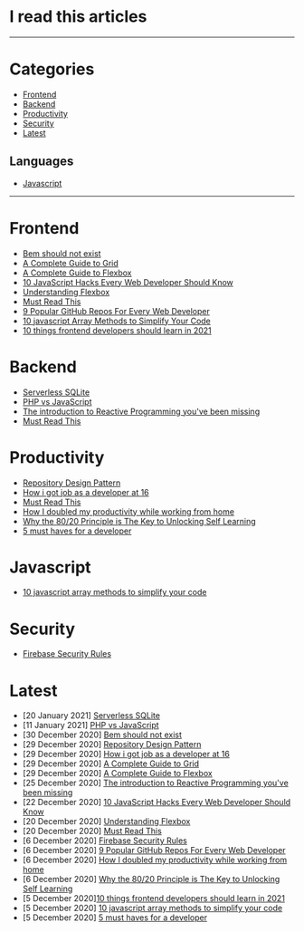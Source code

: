 # I read this articles

---

# Categories 
- [Frontend](#frontend)
- [Backend](#backend)
- [Productivity](#productivity)
- [Security](#security)
- [Latest](#latest)
## Languages
- [Javascript](#javascript)

---

# Frontend
- [Bem should not exist](https://hackernoon.com/bem-should-not-exist-6414005765d6)
- [A Complete Guide to Grid](https://css-tricks.com/snippets/css/complete-guide-grid/)
- [A Complete Guide to Flexbox](https://css-tricks.com/snippets/css/a-guide-to-flexbox/)
- [10 JavaScript Hacks Every Web Developer Should Know](https://www.freecodecamp.org/news/javascript-hacks/)
- [Understanding Flexbox](https://www.freecodecamp.org/news/understanding-flexbox-everything-you-need-to-know-b4013d4dc9af/)
- [Must Read This ](https://github.com/mmertdogann/Must-Read-SE-Books)
- [9 Popular GitHub Repos For Every Web Developer ](https://dev.to/simonholdorf/9-popular-github-repos-for-every-web-developer-31ej)
- [10 javascript Array Methods to Simplify Your Code](https://denic.hashnode.dev/10-javascript-array-methods-to-simplify-your-code)
- [10 things frontend developers should learn in 2021](https://blog.simonholdorf.com/10-things-front-end-developers-should-learn-in-2021)

# Backend
- [Serverless SQLite](https://sql.lspgn.workers.dev/?hn)
- [PHP vs JavaScript](https://www.freecodecamp.org/news/php-vs-javascript-which-technology-will-suit-your-business-better/#:~:text=PHP%20is%20a%20back%20end,well%20as%20HTML%20and%20CSS.)
- [The introduction to Reactive Programming you've been missing](https://gist.github.com/staltz/868e7e9bc2a7b8c1f754)
- [Must Read This ](https://github.com/mmertdogann/Must-Read-SE-Books)

# Productivity
- [Repository Design Pattern](https://medium.com/@pererikbergman/repository-design-pattern-e28c0f3e4a30)
- [How i got job as a developer at 16](https://vladpasca.hashnode.dev/how-i-got-a-job-as-a-developer-at-16-1)
- [Must Read This](https://github.com/mmertdogann/Must-Read-SE-Books)
- [How I doubled my productivity while working from home ](https://dev.to/cpave3/how-i-doubled-my-productivity-while-working-from-home-3537)
- [Why the 80/20 Principle is The Key to Unlocking Self Learning](https://arter.dev/why-the-8020-principle-is-the-key-to-unlocking-self-learning)
- [5 must haves for a developer](https://edidiongasikpo.com/5-must-haves-for-a-developer)

# Javascript
- [10 javascript array methods to simplify your code](https://denic.hashnode.dev/10-javascript-array-methods-to-simplify-your-code)

# Security
- [Firebase Security Rules](https://dev.to/chandrapantachhetri/firebase-security-rules-43kn)




# Latest
- [20 January 2021] [Serverless SQLite](https://sql.lspgn.workers.dev/?hn)
- [11 January 2021] [PHP vs JavaScript](https://www.freecodecamp.org/news/php-vs-javascript-which-technology-will-suit-your-business-better/#:~:text=PHP%20is%20a%20back%20end,well%20as%20HTML%20and%20CSS.)
- [30 December 2020] [Bem should not exist](https://hackernoon.com/bem-should-not-exist-6414005765d6)
- [29 December 2020] [Repository Design Pattern](https://medium.com/@pererikbergman/repository-design-pattern-e28c0f3e4a30)
- [29 December 2020] [How i got job as a developer at 16](https://vladpasca.hashnode.dev/how-i-got-a-job-as-a-developer-at-16-1)
- [29 December 2020] [A Complete Guide to Grid](https://css-tricks.com/snippets/css/complete-guide-grid/)
- [29 December 2020] [A Complete Guide to Flexbox](https://css-tricks.com/snippets/css/a-guide-to-flexbox/)
- [25 December 2020] [The introduction to Reactive Programming you've been missing](https://gist.github.com/staltz/868e7e9bc2a7b8c1f754)
- [22 December 2020] [10 JavaScript Hacks Every Web Developer Should Know](https://www.freecodecamp.org/news/javascript-hacks/)
- [20 December 2020] [Understanding Flexbox](https://www.freecodecamp.org/news/understanding-flexbox-everything-you-need-to-know-b4013d4dc9af/)
- [20 December 2020] [Must Read This ](https://github.com/mmertdogann/Must-Read-SE-Books)
- [6 December 2020] [Firebase Security Rules](https://dev.to/chandrapantachhetri/firebase-security-rules-43kn)
- [6 December 2020] [9 Popular GitHub Repos For Every Web Developer ](https://dev.to/simonholdorf/9-popular-github-repos-for-every-web-developer-31ej)
- [6 December 2020] [How I doubled my productivity while working from home ](https://dev.to/cpave3/how-i-doubled-my-productivity-while-working-from-home-3537)
- [6 December 2020] [Why the 80/20 Principle is The Key to Unlocking Self Learning](https://arter.dev/why-the-8020-principle-is-the-key-to-unlocking-self-learning)
- [5 December 2020][10 things frontend developers should learn in 2021](https://blog.simonholdorf.com/10-things-front-end-developers-should-learn-in-2021)
- [5 December 2020] [10 javascript array methods to simplify your code](https://denic.hashnode.dev/10-javascript-array-methods-to-simplify-your-code)
- [5 December 2020] [5 must haves for a developer](https://edidiongasikpo.com/5-must-haves-for-a-developer)


